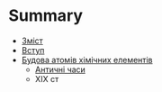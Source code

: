 # Summary

* [Зміст](README.md)
* [Вступ](vstup.md)
* [Будова атомів хімічних елементів](1/budova_atomiv_himichnyh_elementiv.md)
   * [Античні часи](1/antichn_chasi.md)
   * XIX ст

